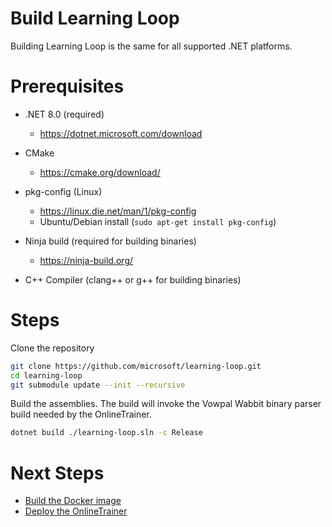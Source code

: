 # Build Learning Loop

Building Learning Loop is the same for all supported .NET platforms.

# Prerequisites

- .NET 8.0 (required)
  - https://dotnet.microsoft.com/download

- CMake
  - https://cmake.org/download/

- pkg-config (Linux)
  - https://linux.die.net/man/1/pkg-config
  - Ubuntu/Debian install (`sudo apt-get install pkg-config`)

- Ninja build (required for building binaries)
  - https://ninja-build.org/

- C++ Compiler (clang++ or g++ for building binaries)

# Steps

Clone the repository
```sh
git clone https://github.com/microsoft/learning-loop.git
cd learning-loop
git submodule update --init --recursive
```

Build the assemblies. The build will invoke the Vowpal Wabbit binary parser build needed by the OnlineTrainer.
```sh
dotnet build ./learning-loop.sln -c Release
```

# Next Steps

- [Build the Docker image](DOCKER.md)
- [Deploy the OnlineTrainer](DEPLOY.md)